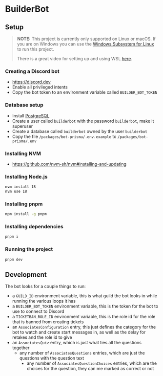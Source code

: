 # BuilderBot

## Setup

> **NOTE:** This project is currently only supported on Linux or macOS. If you are on Windows you can use the [Windows Subsystem for Linux](https://learn.microsoft.com/en-us/windows/wsl/install) to run this project.
>
> There is a great video for setting up and using WSL [here](https://www.youtube.com/watch?v=oF6gLyhQDdw).

### Creating a Discord bot

- https://discord.dev
- Enable all privileged intents
- Copy the bot token to an environment variable called `BUILDER_BOT_TOKEN`

### Database setup

- Install [PostgreSQL](https://www.postgresql.org/download/)
- Create a user called `builderbot` with the password `builderbot`, make it superuser
- Create a database called `builderbot` owned by the user `builderbot`
- Copy the file `/packages/bot-prisma/.env.example` to `/packages/bot-prisma/.env`

### Installing NVM

- https://github.com/nvm-sh/nvm#installing-and-updating

### Installing Node.js

```bash
nvm install 18
nvm use 18
```

### Installing pnpm

```bash
npm install -g pnpm
```

### Installing dependencies

```bash
pnpm i
```

### Running the project

```bash
pnpm dev
```

## Development

The bot looks for a couple things to run:
- a `GUILD_ID` environment variable, this is what guild the bot looks in while running the various loops it has
- a `BUILDER_BOT_TOKEN` environment variable, this is the token for the bot to use to connect to Discord
- a `TICKETBAN_ROLE_ID` environment variable, this is the role id for the role that is banned from creating tickets
- an `AssociatesConfiguration` entry, this just defines the category for the bot to watch and create start messages in, as well as the delay for retakes and the role id to give
- an `AssociatesQuiz` entry, which is just what ties all the questions together
  - any number of `AssociatesQuestions` entries, which are just the questions with the question text
    - any number of `AssociatesQuestionChoices` entries, which are the choices for the question, they can me marked as correct or not
